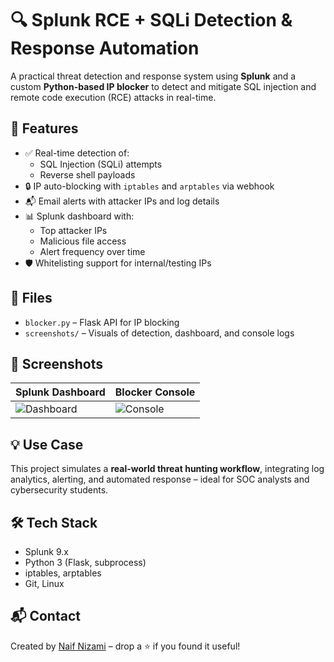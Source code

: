 # 🔍 Splunk RCE + SQLi Detection & Response Automation

A practical threat detection and response system using **Splunk** and a custom **Python-based IP blocker** to detect and mitigate SQL injection and remote code execution (RCE) attacks in real-time.

## 🚀 Features

- ✅ Real-time detection of:
  - SQL Injection (SQLi) attempts
  - Reverse shell payloads
- 🔒 IP auto-blocking with `iptables` and `arptables` via webhook
- 📬 Email alerts with attacker IPs and log details
- 📊 Splunk dashboard with:
  - Top attacker IPs
  - Malicious file access
  - Alert frequency over time
- 🛡️ Whitelisting support for internal/testing IPs

## 📂 Files

- `blocker.py` – Flask API for IP blocking
- `screenshots/` – Visuals of detection, dashboard, and console logs

## 📸 Screenshots

| Splunk Dashboard | Blocker Console |
|------------------|-----------------|
| ![Dashboard](screenshots/Screenshot_2025-07-02_14_19_46.png) | ![Console](screenshots/Screenshot_2025-07-02_14_31_40.png) |

## 💡 Use Case

This project simulates a **real-world threat hunting workflow**, integrating log analytics, alerting, and automated response – ideal for SOC analysts and cybersecurity students.

## 🛠️ Tech Stack

- Splunk 9.x
- Python 3 (Flask, subprocess)
- iptables, arptables
- Git, Linux

## 📬 Contact

Created by [Naif Nizami](https://github.com/Naifnizami) – drop a ⭐ if you found it useful!
